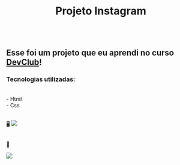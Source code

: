 <h1 align="center">Projeto Instagram</h1>
<br>
<br>
<h2>Esse foi um projeto que eu aprendi no curso <a href="https://rodolfomori.com.br/devclub">DevClub</a>!</h2>
<h3>Tecnologias utilizadas:</h3>
<br>
  - Html 
<br>
  - Css
<br>
<br>

&#128421;
<img src="https://github.com/Thaisa-R/Projeto-1-Instagram-DevClub/blob/main/img1-projeto-instagram.png?raw=true"/>
<br>
<br>

&#128242;

<img src="https://github.com/Thaisa-R/Projeto-1-Instagram-DevClub/blob/main/img-projeto-intagram.png?raw=true"/>
